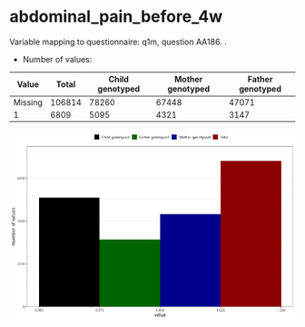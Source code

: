 # abdominal_pain_before_4w
Variable mapping to questionnaire: q1m, question AA186.
.
- Number of values:

| Value | Total | Child genotyped | Mother genotyped | Father genotyped |
| ----- | ----- | --------------- | ---------------- | ---------------- |
| Missing | 106814 | 78260 | 67448 | 47071 |
| 1 | 6809 | 5095 | 4321 |3147 |



![](abdominal_pain_before_4w_n.png)



